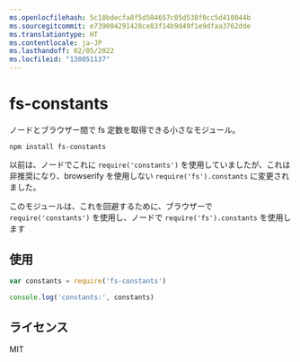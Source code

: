```yaml
---
ms.openlocfilehash: 5c18bdecfa8f5d504657c05d538f0cc5d410044b
ms.sourcegitcommit: e739004291428ce83f14b9d49f1e9dfaa3762dde
ms.translationtype: HT
ms.contentlocale: ja-JP
ms.lasthandoff: 02/05/2022
ms.locfileid: "138051137"
---
```

# <a name="fs-constants"></a>fs-constants

ノードとブラウザー間で fs 定数を取得できる小さなモジュール。 

```
npm install fs-constants
```

以前は、ノードでこれに `require('constants')` を使用していましたが、これは非推奨になり、browserify を使用しない `require('fs').constants` に変更されました。

このモジュールは、これを回避するために、ブラウザーで `require('constants')` を使用し、ノードで `require('fs').constants` を使用します


## <a name="usage"></a>使用

``` js
var constants = require('fs-constants')

console.log('constants:', constants)
```

## <a name="license"></a>ライセンス

MIT
